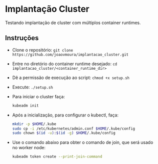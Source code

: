 # Implantação Cluster

Testando implantação de cluster com múltiplos container runtimes.


## Instruções

- Clone o repositório:
    `git clone https://github.com/joaovmoura/implantacao_cluster.git`
- Entre no diretório do container runtime desejado:
    `cd implantacao_cluster/<container_runtime_dir>`
- Dê a permissão de execução ao script:
    `chmod +x setup.sh`
- Execute:
    `./setup.sh`

- Para iniciar o cluster faça:
    ```bash
    kubeadm init
    ```
- Após a inicialização, para configurar o kubectl, faça:
    ```bash
    mkdir -p $HOME/.kube
    sudo cp -i /etc/kubernetes/admin.conf $HOME/.kube/config
    sudo chown $(id -u):$(id -g) $HOME/.kube/config
    ```
- Use o comando abaixo para obter o comando de join, que será usado no worker node:
    ```bash
    kubeadm token create --print-join-command
    ```

